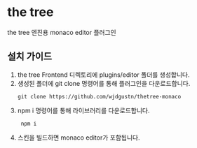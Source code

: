 # the tree
the tree 엔진용 monaco editor 플러그인

## 설치 가이드
1. the tree Frontend 디렉토리에 plugins/editor 폴더를 생성합니다.
1. 생성된 폴더에 git clone 명령어를 통해 플러그인을 다운로드합니다.
   ```shell
   git clone https://github.com/wjdgustn/thetree-monaco
   ```
1. npm i 명령어를 통해 라이브러리를 다운로드합니다.
   ```shell
    npm i
   ```
1. 스킨을 빌드하면 monaco editor가 포함됩니다.
